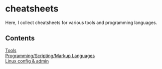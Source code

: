 # cheatsheets
Here, I collect cheatsheets for various tools and programming languages.

## Contents

[Tools](tools)      
[Programming/Scripting/Markup Languages ](lang)   
[Linux config & admin](system)     

